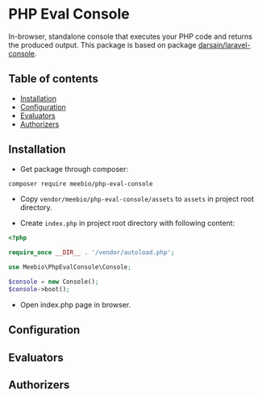 PHP Eval Console
================

In-browser, standalone console that executes your PHP code and returns the produced output. This package is based on package [darsain/laravel-console](https://github.com/darsain/laravel-console).

## Table of contents

* [Installation](#installation)
* [Configuration](#configuration)
* [Evaluators](#evaluators)
* [Authorizers](#authorizers)

## Installation

* Get package through composer:

```bash
composer require meebio/php-eval-console
```

* Copy `vendor/meebio/php-eval-console/assets` to `assets` in project root directory.

* Create `index.php` in project root directory with following content:
 
```php
<?php

require_once __DIR__ . '/vendor/autoload.php';

use Meebio\PhpEvalConsole\Console;

$console = new Console();
$console->boot();
```

* Open index.php page in browser.

## Configuration
## Evaluators
## Authorizers